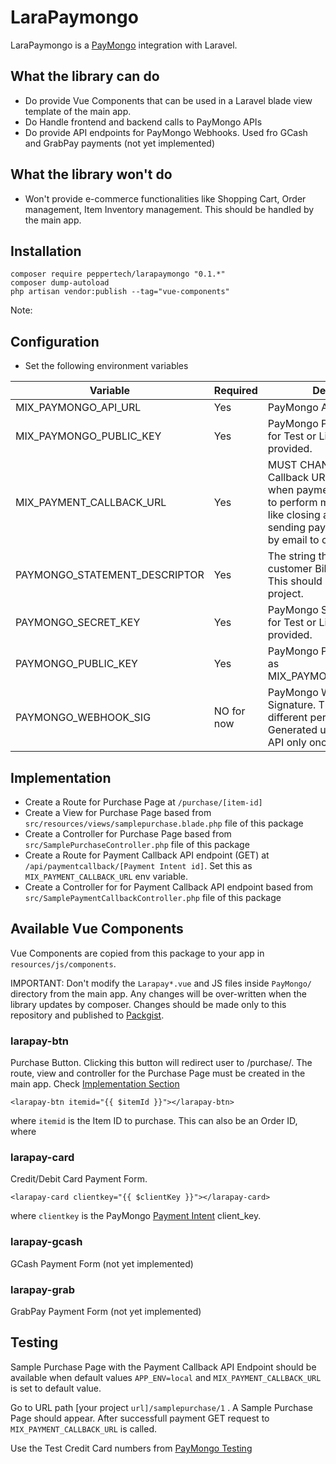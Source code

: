 # LaraPaymongo

LaraPaymongo is a [PayMongo](https://paymongo.com) integration with Laravel.

## What the library can do
- Do provide Vue Components that can be used in a Laravel blade view template of the main app.
- Do Handle frontend and backend calls to PayMongo APIs
- Do provide API endpoints for PayMongo Webhooks. Used fro GCash and GrabPay payments (not yet implemented)

## What the library won't do
- Won't provide e-commerce functionalities like Shopping Cart, Order management, Item Inventory management. This should be handled by the main app.


## Installation
```
composer require peppertech/larapaymongo "0.1.*" 
composer dump-autoload
php artisan vendor:publish --tag="vue-components"
```
Note:

## Configuration
- Set the following environment variables

Variable | Required | Description | Default Value
--- | --- | --- | ---
MIX_PAYMONGO_API_URL | Yes | PayMongo API URL | https://api.paymongo.com/v1
MIX_PAYMONGO_PUBLIC_KEY | Yes | PayMongo Public Key. Values for Test or Live will be provided. | none
MIX_PAYMENT_CALLBACK_URL | Yes | MUST CHANGE THIS! Callback URL to be called when payment is successful, to perform more backend task like closing an order or sending payment confirmation by email to customer | /api/samplepaymentcallback (this default endpoint is only available in `local` environment.
PAYMONGO_STATEMENT_DESCRIPTOR | Yes | The string that will appear on customer Billing Statement. This should be different per project. | Peppertech
PAYMONGO_SECRET_KEY | Yes | PayMongo Secret Key. Values for Test or Live will be provided. | none
PAYMONGO_PUBLIC_KEY | Yes | PayMongo Public Key. same as MIX_PAYMONGO_PUBLIC_KEY | none
PAYMONGO_WEBHOOK_SIG | NO for now | PayMongo Webhook Signature. This should be different per project. Generated using PayMongo API only once per project. | none


## Implementation
- Create a Route for Purchase Page at `/purchase/[item-id]`
- Create a View for Purchase Page based from `src/resources/views/samplepurchase.blade.php` file of this package
- Create a Controller for Purchase Page based from `src/SamplePurchaseController.php` file of this package
- Create a Route for Payment Callback API endpoint (GET) at `/api/paymentcallback/[Payment Intent id]`. Set this as `MIX_PAYMENT_CALLBACK_URL` env variable.
- Create a Controller for for Payment Callback API endpoint based from `src/SamplePaymentCallbackController.php` file of this package

## Available Vue Components
Vue Components are copied from this package to your app in `resources/js/components`.

IMPORTANT: Don't modify the `Larapay*.vue` and JS files inside `PayMongo/` directory from the main app. Any changes will be over-written when the library updates by composer. Changes should be made only to this repository and published to [Packgist](https://packagist.org/packages/peppertech/larapaymongo).
### larapay-btn
Purchase Button. Clicking this button will redirect user to /purchase/<itemid>. The route, view and controller for the Purchase Page must be created in the main app. Check [Implementation Section](#implementation)
```
<larapay-btn itemid="{{ $itemId }}"></larapay-btn>
```
where `itemid` is the Item ID to purchase. This can also be an Order ID, where 

### larapay-card
Credit/Debit Card Payment Form.
```
<larapay-card clientkey="{{ $clientKey }}"></larapay-card>
```
where `clientkey` is the PayMongo [Payment Intent](https://developers.paymongo.com/reference#retrieve-a-paymentintent) client_key. 

### larapay-gcash
GCash Payment Form (not yet implemented)
### larapay-grab
GrabPay Payment Form (not yet implemented)




## Testing

Sample Purchase Page with the Payment Callback API Endpoint should be available when default values `APP_ENV=local` and  `MIX_PAYMENT_CALLBACK_URL` is set to default value.

Go to URL path [your project `url]/samplepurchase/1` . A Sample Purchase Page should appear. After successfull payment GET request to `MIX_PAYMENT_CALLBACK_URL` is called.

Use the Test Credit Card numbers from [PayMongo Testing](https://developers.paymongo.com/docs/testing)


